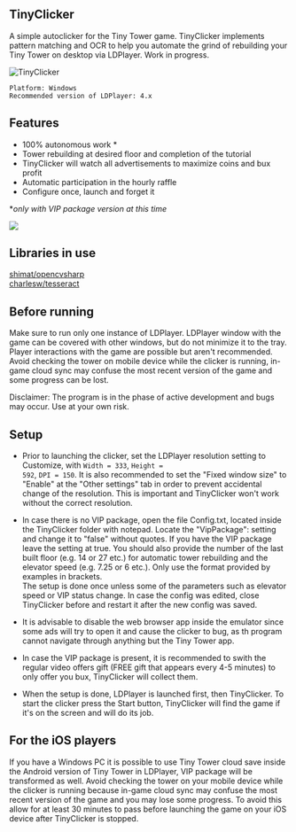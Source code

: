 ## TinyClicker

A simple autoclicker for the Tiny Tower game. TinyClicker implements pattern matching and OCR to help you automate the grind of rebuilding your Tiny Tower on desktop via LDPlayer. Work in progress.



![TinyClicker](https://user-images.githubusercontent.com/51026900/140165371-999ee88c-6d1e-44ef-bd62-c5ede942049b.png)

<code>Platform: Windows</code>\
<code>Recommended version of LDPlayer: 4.x</code>

## Features

- 100% autonomous work * 
- Tower rebuilding at desired floor and completion of the tutorial
- TinyClicker will watch all advertisements to maximize coins and bux profit
- Automatic participation in the hourly raffle
- Configure once, launch and forget it

**only with VIP package version at this time*

![](https://github.com/filadog/TinyClicker/blob/master/gif.gif)

## Libraries in use

[shimat/opencvsharp](https://github.com/shimat/opencvsharp)\
[charlesw/tesseract](https://github.com/charlesw/tesseract)


## Before running

Make sure to run only one instance of LDPlayer. 
LDPlayer window with the game can be covered with other windows, but do not minimize it to the tray. 
Player interactions with the game are possible but aren't recommended.\
Avoid checking the tower on mobile device while the clicker is running, in-game cloud sync may confuse the most recent version of the game and some progress can be lost.

Disclaimer: The program is in the phase of active development and bugs may occur. Use at your own risk.

## Setup

- Prior to launching the clicker, set the LDPlayer resolution setting to Customize, with <code>Width = 333</code>, <code>Height = 592</code>, <code>DPI = 150</code>. It is also recommended to set the "Fixed window size" to "Enable" at the "Other settings" tab in order to prevent accidental change of the resolution. This is important and TinyClicker won't work without the correct resolution.

- In case there is no VIP package, open the file Config.txt, located inside the TinyClicker folder with notepad. Locate the "VipPackage": setting and change it to "false" without quotes. If you have the VIP package leave the setting at true. You should also provide the number of the last built floor (e.g. 14 or 27 etc.) for automatic tower rebuilding and the elevator speed (e.g. 7.25 or 6 etc.). Only use the format provided by examples in brackets.\
The setup is done once unless some of the parameters such as elevator speed or VIP status change. In case the config was edited, close TinyClicker before and restart it after the new config was saved.

- It is advisable to disable the web browser app inside the emulator since some ads will try to open it and cause the clicker to bug, as th program cannot navigate through anything but the Tiny Tower app.

- In case the VIP package is present, it is recommended to swith the regular video offers gift (FREE gift that appears every 4-5 minutes) to only offer you bux, TinyClicker will collect them.

- When the setup is done, LDPlayer is launched first, then TinyClicker. To start the clicker press the Start button, TinyClicker will find the game if it's on the screen and will do its job. 


## For the iOS players

If you have a Windows PC it is possible to use Tiny Tower cloud save inside the Android version of Tiny Tower in LDPlayer, VIP package will be transformed as well. Avoid checking the tower on your mobile device while the clicker is running because in-game cloud sync may confuse the most recent version of the game and you may lose some progress. To avoid this allow for at least 30 minutes to pass before launching the game on your iOS device after TinyClicker is stopped.
